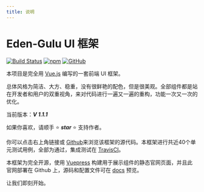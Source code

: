 ```yaml
---
title: 说明
---
```


# Eden-Gulu UI 框架

[![Build Status](https://travis-ci.org/sgshy1995/gulu-vue.svg?branch=master)](https://travis-ci.org/sgshy1995/gulu-vue)
[![npm](https://img.shields.io/npm/v/eden-gulu)](https://www.npmjs.com/package/eden-gulu)
[![GitHub](https://img.shields.io/github/license/sgshy1995/gulu-vue)](https://github.com/sgshy1995/gulu-vue/blob/master/LICENSE)

本项目是完全用 [Vue.js](https://cn.vuejs.org/index.html) 编写的一套前端 UI 框架。

总体风格为简洁、大方、稳重，没有很鲜艳的配色，但是很美观。全部组件都是站在开发者和用户的双重视角，来对代码进行一遍又一遍的重构，功能一次又一次的优化。

当前版本：***V 1.1.1***

如果你喜欢，请顺手 :star: ***star*** :star: 支持作者。

你可以点击右上角链接或 [Github](https://github.com/sgshy1995/gulu-vue)来浏览该框架的源代码。本框架进行共近40个单元测试用例，全部为通过，集成测试在 [TravisCI](https://travis-ci.org/sgshy1995/gulu-vue)。

本框架为完全开源，使用 [Vuepress](https://vuepress.vuejs.org/zh/) 构建用于展示组件的静态官网页面，并且此官网部署在 Github 上，源码和配置文件可在 [docs](https://github.com/sgshy1995/gulu-vue/tree/master/docs) 预览。

让我们即刻开始。
